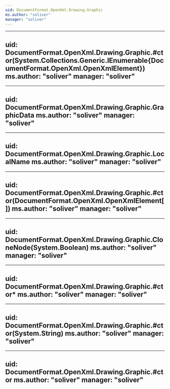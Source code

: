 ```yaml
---
uid: DocumentFormat.OpenXml.Drawing.Graphic
ms.author: "soliver"
manager: "soliver"
---
```


---
uid: DocumentFormat.OpenXml.Drawing.Graphic.#ctor(System.Collections.Generic.IEnumerable{DocumentFormat.OpenXml.OpenXmlElement})
ms.author: "soliver"
manager: "soliver"
---

---
uid: DocumentFormat.OpenXml.Drawing.Graphic.GraphicData
ms.author: "soliver"
manager: "soliver"
---

---
uid: DocumentFormat.OpenXml.Drawing.Graphic.LocalName
ms.author: "soliver"
manager: "soliver"
---

---
uid: DocumentFormat.OpenXml.Drawing.Graphic.#ctor(DocumentFormat.OpenXml.OpenXmlElement[])
ms.author: "soliver"
manager: "soliver"
---

---
uid: DocumentFormat.OpenXml.Drawing.Graphic.CloneNode(System.Boolean)
ms.author: "soliver"
manager: "soliver"
---

---
uid: DocumentFormat.OpenXml.Drawing.Graphic.#ctor*
ms.author: "soliver"
manager: "soliver"
---

---
uid: DocumentFormat.OpenXml.Drawing.Graphic.#ctor(System.String)
ms.author: "soliver"
manager: "soliver"
---

---
uid: DocumentFormat.OpenXml.Drawing.Graphic.#ctor
ms.author: "soliver"
manager: "soliver"
---
